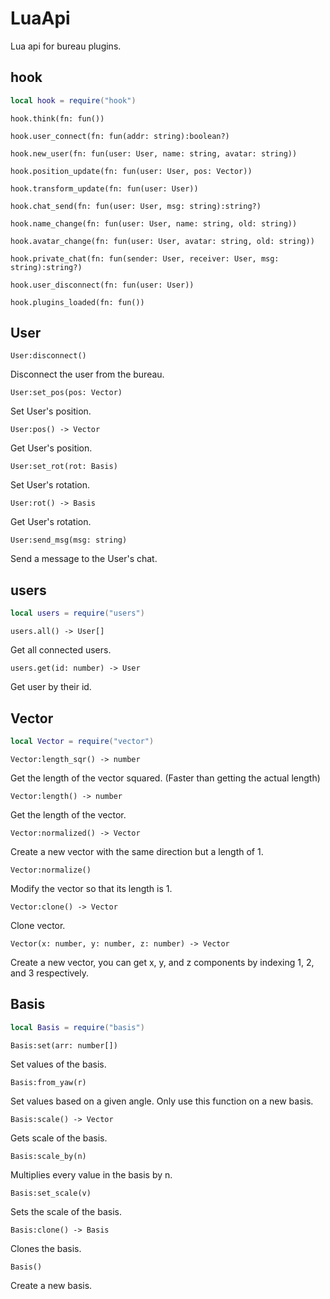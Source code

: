 # LuaApi

Lua api for bureau plugins.

## hook

```lua
local hook = require("hook")
```

`hook.think(fn: fun())`

`hook.user_connect(fn: fun(addr: string):boolean?)`

`hook.new_user(fn: fun(user: User, name: string, avatar: string))`

`hook.position_update(fn: fun(user: User, pos: Vector))`

`hook.transform_update(fn: fun(user: User))`

`hook.chat_send(fn: fun(user: User, msg: string):string?)`

`hook.name_change(fn: fun(user: User, name: string, old: string))`

`hook.avatar_change(fn: fun(user: User, avatar: string, old: string))`

`hook.private_chat(fn: fun(sender: User, receiver: User, msg: string):string?)`

`hook.user_disconnect(fn: fun(user: User))`

`hook.plugins_loaded(fn: fun())`

## User

`User:disconnect()`

Disconnect the user from the bureau.

`User:set_pos(pos: Vector)`

Set User's position.

`User:pos() -> Vector`

Get User's position.

`User:set_rot(rot: Basis)`

Set User's rotation.

`User:rot() -> Basis`

Get User's rotation.

`User:send_msg(msg: string)`

Send a message to the User's chat.

## users

```lua
local users = require("users")
```

`users.all() -> User[]`

Get all connected users.

`users.get(id: number) -> User`

Get user by their id.

## Vector

```lua
local Vector = require("vector")
```

`Vector:length_sqr() -> number`

Get the length of the vector squared. (Faster than getting the actual length)

`Vector:length() -> number`

Get the length of the vector.

`Vector:normalized() -> Vector`

Create a new vector with the same direction but a length of 1.

`Vector:normalize()`

Modify the vector so that its length is 1.

`Vector:clone() -> Vector`

Clone vector.

`Vector(x: number, y: number, z: number) -> Vector`

Create a new vector, you can get x, y, and z components by indexing 1, 2, and 3 respectively.

## Basis

```lua
local Basis = require("basis")
```

`Basis:set(arr: number[])`

Set values of the basis.

`Basis:from_yaw(r)`

Set values based on a given angle. Only use this function on a new basis.

`Basis:scale() -> Vector`

Gets scale of the basis.

`Basis:scale_by(n)`

Multiplies every value in the basis by n.

`Basis:set_scale(v)`

Sets the scale of the basis.

`Basis:clone() -> Basis`

Clones the basis.

`Basis()`

Create a new basis.

